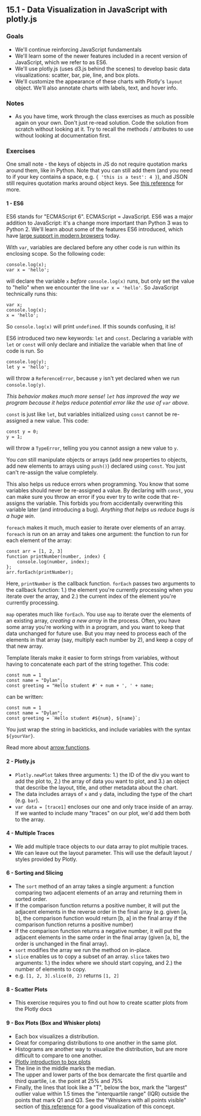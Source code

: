 ## 15.1 - Data Visualization in JavaScript with plotly.js

### Goals

* We'll continue reinforcing JavaScript fundamentals
* We'll learn some of the newer features included in a recent version of JavaScript, which we refer to as ES6.
* We'll use plotly.js (uses d3.js behind the scenes) to develop basic data visualizations: scatter, bar, pie, line, and box plots.
* We'll customize the appearance of these charts with Plotly's `layout` object. We'll also annotate charts with labels, text, and hover info.

### Notes

* As you have time, work through the class exercises as much as possible again on your own. Don't just re-read solution. Code the solution from scratch without looking at it. Try to recall the methods / attributes to use without looking at documentation first.

### Exercises

One small note - the keys of objects in JS do not require quotation marks around them, like in Python. Note that you can still add them (and you need to if your key contains a space, e.g. `{ 'this is a test': 4 }`), and JSON still requires quotation marks around object keys. See [this reference](https://stackoverflow.com/questions/12991969/js-object-keys-with-or-without-quotes) for more.

#### 1 - ES6

ES6 stands for "ECMAScript 6". ECMAScript = JavaScript. ES6 was a major addition to JavaScript: it's a change more important than Python 3 was to Python 2. We'll learn about some of the features ES6 introduced, which have [large support in modern browsers](http://kangax.github.io/compat-table/es6/) today.

With `var`, variables are declared before any other code is run within its enclosing scope. So the following code:

    console.log(x);
    var x = 'hello';

will declare the variable `x` _before_ `console.log(x)` runs, but only set the value to "hello" when we encounter the line `var x = 'hello'`. So JavaScript technically runs this:

    var x;
    console.log(x);
    x = 'hello';

So `console.log(x)` will print `undefined`. If this sounds confusing, it is!

ES6 introduced two new keywords: `let` and `const`. Declaring a variable with `let` or `const` will only declare and initialize the variable when that line of code is run. So

    console.log(y);
    let y = 'hello';

will throw a `ReferenceError`, because `y` isn't yet declared when we run `console.log(y)`.

*This behavior makes much more sense! `let` has improved the way we program because it helps reduce potential error like the use of `var` above.*

`const` is just like `let`, but variables initialized using `const` cannot be re-assigned a new value. This code:

    const y = 0;
    y = 1;

will throw a `TypeError`, telling you you cannot assign a new value to `y`.

You _can_ still manipulate objects or arrays (add new properties to objects, add new elements to arrays using `push()`) declared using `const`. You just can't re-assign the value completely.

This also helps us reduce errors when programming. You know that some variables should never be re-assigned a value. By declaring with `const`, you can make sure you throw an error if you ever try to write code that re-assigns the variable. This forbids you from accidentally overwriting this variable later (and introducing a bug). *Anything that helps us reduce bugs is a huge win*.

`foreach` makes it much, much easier to iterate over elements of an array. `foreach` is run on an array and takes one argument: the function to run for each element of the array:

    const arr = [1, 2, 3]
    function printNumber(number, index) {
        console.log(number, index);
    };
    arr.forEach(printNumber);

Here, `printNumber` is the callback function. `forEach` passes two arguments to the callback function: 1.) the element you're currently processing when you iterate over the array, and 2.) the current index of the element you're currently processing.

`map` operates much like `forEach`. You use `map` to iterate over the elements of an existing array, *creating a new array* in the process. Often, you have some array you're working with in a program, and you want to keep that data unchanged for future use. But you may need to process each of the elements in that array (say, multiply each number by 2), and keep a copy of that new array.

Template literals make it easier to form strings from variables, without having to concatenate each part of the string together. This code:

    const num = 1
    const name = "Dylan";
    const greeting = "Hello student #' + num + ', ' + name;

can be written:

    const num = 1
    const name = "Dylan";
    const greeting = `Hello student #${num}, ${name}`;

You just wrap the string in backticks, and include variables with the syntax `${yourVar}`.

Read more about [arrow functions](https://codeburst.io/javascript-arrow-functions-for-beginners-926947fc0cdc).

#### 2 - Plotly.js

* `Plotly.newPlot` takes three arguments: 1.) the ID of the div you want to add the plot to, 2.) the array of data you want to plot, and 3.) an object that describe the layout, title, and other metadata about the chart.
* The data includes arrays of `x` and `y` data, including the type of the chart (e.g. `bar`).
* `var data = [trace1]` encloses our one and only trace inside of an array. If we wanted to include many "traces" on our plot, we'd add them both to the array.

#### 4 - Multiple Traces

* We add multiple trace objects to our data array to plot multiple traces.
* We can leave out the layout parameter. This will use the default layout / styles provided by Plotly.

#### 6 - Sorting and Slicing

* The `sort` method of an array takes a single argument: a function comparing two adjacent elements of an array and returning them in sorted order.
* If the comparison function returns a positive number, it will put the adjacent elements in the reverse order in the final array (e.g. given [a, b], the comparison function would return [b, a] in the final array if the comparison function returns a positive number)
* If the comparison function returns a negative number, it will put the adjacent elements in the same order in the final array (given [a, b], the order is unchanged in the final array).
* `sort` modifies the array we run the method on in-place.
* `slice` enables us to copy a subset of an array. `slice` takes two arguments: 1.) the index where we should start copying, and 2.) the number of elements to copy.
* e.g. `[1, 2, 3].slice(0, 2)` returns `[1, 2]`

#### 8 - Scatter Plots

* This exercise requires you to find out how to create scatter plots from the Plotly docs

#### 9 - Box Plots (Box and Whisker plots)

* Each box visualizes a distribution.
* Great for comparing distributions to one another in the same plot.
* Histograms are another way to visualize the distribution, but are more difficult to compare to one another.
* [Plotly introduction to box plots](https://help.plot.ly/what-is-a-box-plot/)
* The line in the middle marks the median.
* The upper and lower parts of the box demarcate the first quartile and third quartile, i.e. the point at 25% and 75%
* Finally, the lines that look like a "T", below the box, mark the "largest" outlier value within 1.5 times the "interquartile range" (IQR) outside the points that mark Q1 and Q3. See the "Whiskers with all points visible" section of [this reference](https://help.plot.ly/what-is-a-box-plot/) for a good visualization of this concept.
